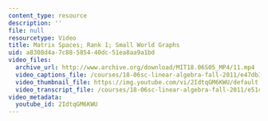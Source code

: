 ```yaml
---
content_type: resource
description: ''
file: null
resourcetype: Video
title: Matrix Spaces; Rank 1; Small World Graphs
uid: a8308d4a-7c88-5854-40dc-51ea8aa9a1bd
video_files:
  archive_url: http://www.archive.org/download/MIT18.06S05_MP4/11.mp4
  video_captions_file: /courses/18-06sc-linear-algebra-fall-2011/e47db3c0da4e50b391b4f8e469a45169_2IdtqGM6KWU.vtt
  video_thumbnail_file: https://img.youtube.com/vi/2IdtqGM6KWU/default.jpg
  video_transcript_file: /courses/18-06sc-linear-algebra-fall-2011/e51c8ed02239a920bc13919fbde2a28e_2IdtqGM6KWU.pdf
video_metadata:
  youtube_id: 2IdtqGM6KWU
---
```

